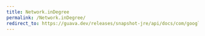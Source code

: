 ```yaml
---
title: Network.inDegree
permalink: /Network.inDegree/
redirect_to: https://guava.dev/releases/snapshot-jre/api/docs/com/google/common/graph/Network.html#inDegree-N-
---
```

